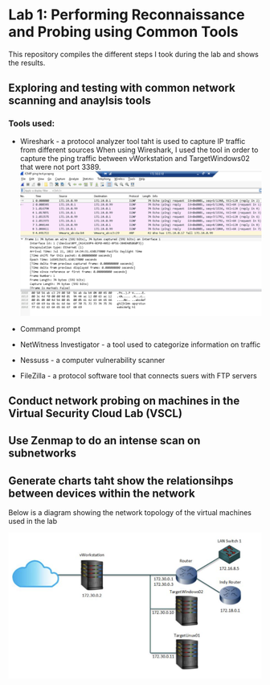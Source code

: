 # Lab 1: Performing Reconnaissance and Probing using Common Tools
This repository compiles the different steps I took during the lab and shows the results.

## Exploring and testing with common network scanning and anaylsis tools
### Tools used:
* Wireshark - a protocol analyzer tool taht is used to capture IP traffic from different sources
When using Wireshark, I used the tool in order to capture the ping traffic between vWorkstation and TargetWindows02 that were not port 3389. 
![image](https://github.com/Ttokkime/Lab-1/blob/e54321585f72cc90683a5f2ad187b58444c0747f/Ping%20Test.png)


* Command prompt
* NetWitness Investigator - a tool used to categorize information on traffic
* Nessuss - a computer vulnerability scanner
* FileZilla - a protocol software tool that connects suers with FTP servers



## Conduct network probing on machines in the Virtual Security Cloud Lab (VSCL)
## Use Zenmap to do an intense scan on subnetworks
## Generate charts taht show the relationsihps between devices within the network


Below is a diagram showing the network topology of the virtual machines used in the lab

![image](https://github.com/Ttokkime/Lab-1/blob/main/Lab%201%20Topology.png)
